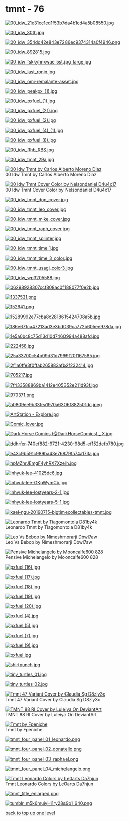 # tmnt - 76
[![00_idw_21e31cc1ed1f53b7da4b1cd4a5b08550.jpg](/mobile/tmnt/00_idw_21e31cc1ed1f53b7da4b1cd4a5b08550.jpg "00_idw_21e31cc1ed1f53b7da4b1cd4a5b08550.jpg")](/mobile/tmnt/00_idw_21e31cc1ed1f53b7da4b1cd4a5b08550.jpg)

[![00_idw_30th.jpg](/mobile/tmnt/00_idw_30th.jpg "00_idw_30th.jpg")](/mobile/tmnt/00_idw_30th.jpg)

[![00_idw_354dd42e843e7286ec9374314a0f4946.png](/mobile/tmnt/00_idw_354dd42e843e7286ec9374314a0f4946.png "00_idw_354dd42e843e7286ec9374314a0f4946.png")](/mobile/tmnt/00_idw_354dd42e843e7286ec9374314a0f4946.png)

[![00_idw_892815.jpg](/mobile/tmnt/00_idw_892815.jpg "00_idw_892815.jpg")](/mobile/tmnt/00_idw_892815.jpg)

[![00_idw_fskkyhnxwae_5st.jpg_large.jpg](/mobile/tmnt/00_idw_fskkyhnxwae_5st.jpg_large.jpg "00_idw_fskkyhnxwae_5st.jpg_large.jpg")](/mobile/tmnt/00_idw_fskkyhnxwae_5st.jpg_large.jpg)

[![00_idw_last_ronin.jpg](/mobile/tmnt/00_idw_last_ronin.jpg "00_idw_last_ronin.jpg")](/mobile/tmnt/00_idw_last_ronin.jpg)

[![00_idw_omi-remalante-asset.jpg](/mobile/tmnt/00_idw_omi-remalante-asset.jpg "00_idw_omi-remalante-asset.jpg")](/mobile/tmnt/00_idw_omi-remalante-asset.jpg)

[![00_idw_peakpx_(1).jpg](/mobile/tmnt/00_idw_peakpx_(1).jpg "00_idw_peakpx_(1).jpg")](/mobile/tmnt/00_idw_peakpx_(1).jpg)

[![00_idw_pxfuel_(1).jpg](/mobile/tmnt/00_idw_pxfuel_(1).jpg "00_idw_pxfuel_(1).jpg")](/mobile/tmnt/00_idw_pxfuel_(1).jpg)

[![00_idw_pxfuel_(21).jpg](/mobile/tmnt/00_idw_pxfuel_(21).jpg "00_idw_pxfuel_(21).jpg")](/mobile/tmnt/00_idw_pxfuel_(21).jpg)

[![00_idw_pxfuel_(2).jpg](/mobile/tmnt/00_idw_pxfuel_(2).jpg "00_idw_pxfuel_(2).jpg")](/mobile/tmnt/00_idw_pxfuel_(2).jpg)

[![00_idw_pxfuel_(4)_(1).jpg](/mobile/tmnt/00_idw_pxfuel_(4)_(1).jpg "00_idw_pxfuel_(4)_(1).jpg")](/mobile/tmnt/00_idw_pxfuel_(4)_(1).jpg)

[![00_idw_pxfuel_(8).jpg](/mobile/tmnt/00_idw_pxfuel_(8).jpg "00_idw_pxfuel_(8).jpg")](/mobile/tmnt/00_idw_pxfuel_(8).jpg)

[![00_idw_Rhb_RBS.jpg](/mobile/tmnt/00_idw_Rhb_RBS.jpg "00_idw_Rhb_RBS.jpg")](/mobile/tmnt/00_idw_Rhb_RBS.jpg)

[![00_idw_tmnt_29a.jpg](/mobile/tmnt/00_idw_tmnt_29a.jpg "00_idw_tmnt_29a.jpg")](/mobile/tmnt/00_idw_tmnt_29a.jpg)

[![00 Idw Tmnt by Carlos Alberto Moreno Diaz](/mobile/tmnt/00_idw_tmnt_by_carlos-alberto-moreno-diaz.jpg "00 Idw Tmnt by Carlos Alberto Moreno Diaz")](/mobile/tmnt/00_idw_tmnt_by_carlos-alberto-moreno-diaz.jpg)\
00 Idw Tmnt by Carlos Alberto Moreno Diaz

[![00 Idw Tmnt Cover Color by Nelsondaniel D4u4x17](/mobile/tmnt/00_idw_tmnt_cover_color_by_nelsondaniel_d4u4x17.jpg "00 Idw Tmnt Cover Color by Nelsondaniel D4u4x17")](/mobile/tmnt/00_idw_tmnt_cover_color_by_nelsondaniel_d4u4x17.jpg)\
00 Idw Tmnt Cover Color by Nelsondaniel D4u4x17

[![00_idw_tmnt_don_cover.jpg](/mobile/tmnt/00_idw_tmnt_don_cover.jpg "00_idw_tmnt_don_cover.jpg")](/mobile/tmnt/00_idw_tmnt_don_cover.jpg)

[![00_idw_tmnt_leo_cover.jpg](/mobile/tmnt/00_idw_tmnt_leo_cover.jpg "00_idw_tmnt_leo_cover.jpg")](/mobile/tmnt/00_idw_tmnt_leo_cover.jpg)

[![00_idw_tmnt_mike_cover.jpg](/mobile/tmnt/00_idw_tmnt_mike_cover.jpg "00_idw_tmnt_mike_cover.jpg")](/mobile/tmnt/00_idw_tmnt_mike_cover.jpg)

[![00_idw_tmnt_raph_cover.jpg](/mobile/tmnt/00_idw_tmnt_raph_cover.jpg "00_idw_tmnt_raph_cover.jpg")](/mobile/tmnt/00_idw_tmnt_raph_cover.jpg)

[![00_idw_tmnt_splinter.jpg](/mobile/tmnt/00_idw_tmnt_splinter.jpg "00_idw_tmnt_splinter.jpg")](/mobile/tmnt/00_idw_tmnt_splinter.jpg)

[![00_idw_tmnt_time_1.jpg](/mobile/tmnt/00_idw_tmnt_time_1.jpg "00_idw_tmnt_time_1.jpg")](/mobile/tmnt/00_idw_tmnt_time_1.jpg)

[![00_idw_tmnt_time_3_color.jpg](/mobile/tmnt/00_idw_tmnt_time_3_color.jpg "00_idw_tmnt_time_3_color.jpg")](/mobile/tmnt/00_idw_tmnt_time_3_color.jpg)

[![00_idw_tmnt_usagi_color3.jpg](/mobile/tmnt/00_idw_tmnt_usagi_color3.jpg "00_idw_tmnt_usagi_color3.jpg")](/mobile/tmnt/00_idw_tmnt_usagi_color3.jpg)

[![00_idw_wp3205588.jpg](/mobile/tmnt/00_idw_wp3205588.jpg "00_idw_wp3205588.jpg")](/mobile/tmnt/00_idw_wp3205588.jpg)

[![06298928307ccf808ac0f188077f0e2b.jpg](/mobile/tmnt/06298928307ccf808ac0f188077f0e2b.jpg "06298928307ccf808ac0f188077f0e2b.jpg")](/mobile/tmnt/06298928307ccf808ac0f188077f0e2b.jpg)

[![1337531.png](/mobile/tmnt/1337531.png "1337531.png")](/mobile/tmnt/1337531.png)

[![152641.png](/mobile/tmnt/152641.png "152641.png")](/mobile/tmnt/152641.png)

[![15289992e77cba8c2818615424708a5b.jpg](/mobile/tmnt/15289992e77cba8c2818615424708a5b.jpg "15289992e77cba8c2818615424708a5b.jpg")](/mobile/tmnt/15289992e77cba8c2818615424708a5b.jpg)

[![186e671ca47213ad3e3bd039ca772b605ee978da.jpg](/mobile/tmnt/186e671ca47213ad3e3bd039ca772b605ee978da.jpg "186e671ca47213ad3e3bd039ca772b605ee978da.jpg")](/mobile/tmnt/186e671ca47213ad3e3bd039ca772b605ee978da.jpg)

[![1e5a0bc8c75d13d10d7460994a488afd.jpg](/mobile/tmnt/1e5a0bc8c75d13d10d7460994a488afd.jpg "1e5a0bc8c75d13d10d7460994a488afd.jpg")](/mobile/tmnt/1e5a0bc8c75d13d10d7460994a488afd.jpg)

[![222458.jpg](/mobile/tmnt/222458.jpg "222458.jpg")](/mobile/tmnt/222458.jpg)

[![25a33700c54b09d31d7999f20f167585.jpg](/mobile/tmnt/25a33700c54b09d31d7999f20f167585.jpg "25a33700c54b09d31d7999f20f167585.jpg")](/mobile/tmnt/25a33700c54b09d31d7999f20f167585.jpg)

[![2f1a0ffe3f0ffab265883afb2f232414.jpg](/mobile/tmnt/2f1a0ffe3f0ffab265883afb2f232414.jpg "2f1a0ffe3f0ffab265883afb2f232414.jpg")](/mobile/tmnt/2f1a0ffe3f0ffab265883afb2f232414.jpg)

[![705217.jpg](/mobile/tmnt/705217.jpg "705217.jpg")](/mobile/tmnt/705217.jpg)

[![7f433588869ba1412e405352e211d93f.jpg](/mobile/tmnt/7f433588869ba1412e405352e211d93f.jpg "7f433588869ba1412e405352e211d93f.jpg")](/mobile/tmnt/7f433588869ba1412e405352e211d93f.jpg)

[![970371.png](/mobile/tmnt/970371.png "970371.png")](/mobile/tmnt/970371.png)

[![a0809ee9b33fea1970a6306f882501dc.jpeg](/mobile/tmnt/a0809ee9b33fea1970a6306f882501dc.jpeg "a0809ee9b33fea1970a6306f882501dc.jpeg")](/mobile/tmnt/a0809ee9b33fea1970a6306f882501dc.jpeg)

[![ArtStation - Explore.jpg](/mobile/tmnt/ArtStation%20-%20Explore.jpg "ArtStation - Explore.jpg")](/mobile/tmnt/ArtStation%20-%20Explore.jpg)

[![Comic_lover.jpg](/mobile/tmnt/Comic_lover.jpg "Comic_lover.jpg")](/mobile/tmnt/Comic_lover.jpg)

[![Dark Horse Comics (@DarkHorseComics) _ X.jpg](/mobile/tmnt/Dark%20Horse%20Comics%20(@DarkHorseComics)%20_%20X.jpg "Dark Horse Comics (@DarkHorseComics) _ X.jpg")](/mobile/tmnt/Dark%20Horse%20Comics%20(@DarkHorseComics)%20_%20X.jpg)

[![ddhrfer-740ef882-9721-4230-98d5-ef152defb780.jpg](/mobile/tmnt/ddhrfer-740ef882-9721-4230-98d5-ef152defb780.jpg "ddhrfer-740ef882-9721-4230-98d5-ef152defb780.jpg")](/mobile/tmnt/ddhrfer-740ef882-9721-4230-98d5-ef152defb780.jpg)

[![e43c9b591c989ba43e76879fa74a173a.jpg](/mobile/tmnt/e43c9b591c989ba43e76879fa74a173a.jpg "e43c9b591c989ba43e76879fa74a173a.jpg")](/mobile/tmnt/e43c9b591c989ba43e76879fa74a173a.jpg)

[![hpMZhrJEmgF4yhRX7Xzeih.jpg](/mobile/tmnt/hpMZhrJEmgF4yhRX7Xzeih.jpg "hpMZhrJEmgF4yhRX7Xzeih.jpg")](/mobile/tmnt/hpMZhrJEmgF4yhRX7Xzeih.jpg)

[![inhyuk-lee-41025dc6.jpg](/mobile/tmnt/inhyuk-lee-41025dc6.jpg "inhyuk-lee-41025dc6.jpg")](/mobile/tmnt/inhyuk-lee-41025dc6.jpg)

[![inhyuk-lee-GKpWymCb.jpg](/mobile/tmnt/inhyuk-lee-GKpWymCb.jpg "inhyuk-lee-GKpWymCb.jpg")](/mobile/tmnt/inhyuk-lee-GKpWymCb.jpg)

[![inhyuk-lee-lostyears-2-1.jpg](/mobile/tmnt/inhyuk-lee-lostyears-2-1.jpg "inhyuk-lee-lostyears-2-1.jpg")](/mobile/tmnt/inhyuk-lee-lostyears-2-1.jpg)

[![inhyuk-lee-lostyears-5-1.jpg](/mobile/tmnt/inhyuk-lee-lostyears-5-1.jpg "inhyuk-lee-lostyears-5-1.jpg")](/mobile/tmnt/inhyuk-lee-lostyears-5-1.jpg)

[![kael-ngu-20190715-bigtimecollectables-tmnt.jpg](/mobile/tmnt/kael-ngu-20190715-bigtimecollectables-tmnt.jpg "kael-ngu-20190715-bigtimecollectables-tmnt.jpg")](/mobile/tmnt/kael-ngu-20190715-bigtimecollectables-tmnt.jpg)

[![Leonardo Tmnt by Tiagomontoia D81by4k](/mobile/tmnt/leonardo-tmnt-by_tiagomontoia_d81by4k.png "Leonardo Tmnt by Tiagomontoia D81by4k")](/mobile/tmnt/leonardo-tmnt-by_tiagomontoia_d81by4k.png)\
Leonardo Tmnt by Tiagomontoia D81by4k

[![Leo Vs Bebop by Nimeshmorarji Dbwl7aw](/mobile/tmnt/leo_vs-bebop_by_nimeshmorarji_dbwl7aw.png "Leo Vs Bebop by Nimeshmorarji Dbwl7aw")](/mobile/tmnt/leo_vs-bebop_by_nimeshmorarji_dbwl7aw.png)\
Leo Vs Bebop by Nimeshmorarji Dbwl7aw

[![Pensive Michelangelo by Mooncalfe600 828](/mobile/tmnt/pensive_michelangelo_by_mooncalfe600_828.jpg "Pensive Michelangelo by Mooncalfe600 828")](/mobile/tmnt/pensive_michelangelo_by_mooncalfe600_828.jpg)\
Pensive Michelangelo by Mooncalfe600 828

[![pxfuel (16).jpg](/mobile/tmnt/pxfuel%20(16).jpg "pxfuel (16).jpg")](/mobile/tmnt/pxfuel%20(16).jpg)

[![pxfuel (17).jpg](/mobile/tmnt/pxfuel%20(17).jpg "pxfuel (17).jpg")](/mobile/tmnt/pxfuel%20(17).jpg)

[![pxfuel (18).jpg](/mobile/tmnt/pxfuel%20(18).jpg "pxfuel (18).jpg")](/mobile/tmnt/pxfuel%20(18).jpg)

[![pxfuel (19).jpg](/mobile/tmnt/pxfuel%20(19).jpg "pxfuel (19).jpg")](/mobile/tmnt/pxfuel%20(19).jpg)

[![pxfuel (20).jpg](/mobile/tmnt/pxfuel%20(20).jpg "pxfuel (20).jpg")](/mobile/tmnt/pxfuel%20(20).jpg)

[![pxfuel (4).jpg](/mobile/tmnt/pxfuel%20(4).jpg "pxfuel (4).jpg")](/mobile/tmnt/pxfuel%20(4).jpg)

[![pxfuel (5).jpg](/mobile/tmnt/pxfuel%20(5).jpg "pxfuel (5).jpg")](/mobile/tmnt/pxfuel%20(5).jpg)

[![pxfuel (7).jpg](/mobile/tmnt/pxfuel%20(7).jpg "pxfuel (7).jpg")](/mobile/tmnt/pxfuel%20(7).jpg)

[![pxfuel (9).jpg](/mobile/tmnt/pxfuel%20(9).jpg "pxfuel (9).jpg")](/mobile/tmnt/pxfuel%20(9).jpg)

[![pxfuel.jpg](/mobile/tmnt/pxfuel.jpg "pxfuel.jpg")](/mobile/tmnt/pxfuel.jpg)

[![shirtpunch.jpg](/mobile/tmnt/shirtpunch.jpg "shirtpunch.jpg")](/mobile/tmnt/shirtpunch.jpg)

[![tiny_turtles_01.jpg](/mobile/tmnt/tiny_turtles_01.jpg "tiny_turtles_01.jpg")](/mobile/tmnt/tiny_turtles_01.jpg)

[![tiny_turtles_02.jpg](/mobile/tmnt/tiny_turtles_02.jpg "tiny_turtles_02.jpg")](/mobile/tmnt/tiny_turtles_02.jpg)

[![Tmnt 47 Variant Cover by Claudia Sg D8zly3x](/mobile/tmnt/tmnt_47_variant_cover_by_claudia_sg_d8zly3x.jpg "Tmnt 47 Variant Cover by Claudia Sg D8zly3x")](/mobile/tmnt/tmnt_47_variant_cover_by_claudia_sg_d8zly3x.jpg)\
Tmnt 47 Variant Cover by Claudia Sg D8zly3x

[![TMNT 88 RI Cover by Luleiya On DeviantArt](/mobile/tmnt/TMNT_88-RI_cover_by_luleiya_on_DeviantArt.jpg "TMNT 88 RI Cover by Luleiya On DeviantArt")](/mobile/tmnt/TMNT_88-RI_cover_by_luleiya_on_DeviantArt.jpg)\
TMNT 88 RI Cover by Luleiya On DeviantArt

[![Tmnt by Fpeniche](/mobile/tmnt/tmnt_by_fpeniche.jpg "Tmnt by Fpeniche")](/mobile/tmnt/tmnt_by_fpeniche.jpg)\
Tmnt by Fpeniche

[![tmnt_four_panel_01_leonardo.png](/mobile/tmnt/tmnt_four_panel_01_leonardo.png "tmnt_four_panel_01_leonardo.png")](/mobile/tmnt/tmnt_four_panel_01_leonardo.png)

[![tmnt_four_panel_02_donatello.png](/mobile/tmnt/tmnt_four_panel_02_donatello.png "tmnt_four_panel_02_donatello.png")](/mobile/tmnt/tmnt_four_panel_02_donatello.png)

[![tmnt_four_panel_03_raphael.png](/mobile/tmnt/tmnt_four_panel_03_raphael.png "tmnt_four_panel_03_raphael.png")](/mobile/tmnt/tmnt_four_panel_03_raphael.png)

[![tmnt_four_panel_04_michelangelo.png](/mobile/tmnt/tmnt_four_panel_04_michelangelo.png "tmnt_four_panel_04_michelangelo.png")](/mobile/tmnt/tmnt_four_panel_04_michelangelo.png)

[![Tmnt Leonardo Colors by Le0arts Da7hjun](/mobile/tmnt/tmnt_leonardo-colors-by_le0arts_da7hjun.jpg "Tmnt Leonardo Colors by Le0arts Da7hjun")](/mobile/tmnt/tmnt_leonardo-colors-by_le0arts_da7hjun.jpg)\
Tmnt Leonardo Colors by Le0arts Da7hjun

[![tmnt_title_enlarged.png](/mobile/tmnt/tmnt_title_enlarged.png "tmnt_title_enlarged.png")](/mobile/tmnt/tmnt_title_enlarged.png)

[![tumblr_m5k6muiyHi1ry28s9o1_640.png](/mobile/tmnt/tumblr_m5k6muiyHi1ry28s9o1_640.png "tumblr_m5k6muiyHi1ry28s9o1_640.png")](/mobile/tmnt/tumblr_m5k6muiyHi1ry28s9o1_640.png)



[back to top](#)
[up one level](/mobile/README.MD)
